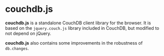 couchdb.js
==========

__couchdb.js__ is a standalone CouchDB client library for the browser.
It is based on the `jquery.couch.js` library included in CouchDB,
but modified to not depend on jQuery.

__couchdb.js__ also contains some improvements in the robustness of
`db.changes`.
